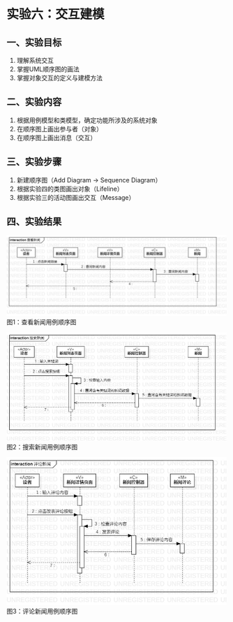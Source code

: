 # 实验六：交互建模
## 一、实验目标
1. 理解系统交互
2. 掌握UML顺序图的画法
3. 掌握对象交互的定义与建模方法
## 二、实验内容
1. 根据用例模型和类模型，确定功能所涉及的系统对象
2. 在顺序图上画出参与者（对象）
3. 在顺序图上画出消息（交互）
## 三、实验步骤
1. 新建顺序图（Add Diagram -> Sequence Diagram）
2. 根据实验四的类图画出对象（Lifeline）
3. 根据实验三的活动图画出交互（Message）
## 四、实验结果
![查看新闻用例顺序图](./Lab6_查看新闻.jpg)  
图1：查看新闻用例顺序图

![搜索新闻用例顺序图](./Lab6_搜索新闻.jpg)  
图2：搜索新闻用例顺序图

![评论新闻用例顺序图](./Lab6_评论新闻.jpg)  
图3：评论新闻用例顺序图
